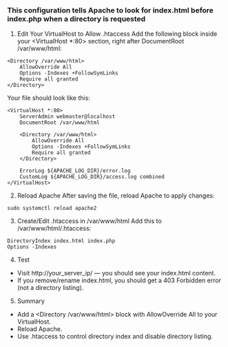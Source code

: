 ### This configuration tells Apache to look for index.html before index.php when a directory is requested

1. Edit Your VirtualHost to Allow .htaccess
Add the following block inside your <VirtualHost *:80> section, right after DocumentRoot /var/www/html:

```
<Directory /var/www/html>
    AllowOverride All
    Options -Indexes +FollowSymLinks
    Require all granted
</Directory>
```

Your file should look like this:

```
<VirtualHost *:80>
    ServerAdmin webmaster@localhost
    DocumentRoot /var/www/html

    <Directory /var/www/html>
        AllowOverride All
        Options -Indexes +FollowSymLinks
        Require all granted
    </Directory>

    ErrorLog ${APACHE_LOG_DIR}/error.log
    CustomLog ${APACHE_LOG_DIR}/access.log combined
</VirtualHost>
```

2. Reload Apache
After saving the file, reload Apache to apply changes:
```
sudo systemctl reload apache2
```

3. Create/Edit .htaccess in /var/www/html
Add this to /var/www/html/.htaccess:
```
DirectoryIndex index.html index.php
Options -Indexes
```

4. Test
 - Visit http://your_server_ip/ — you should see your index.html content.
 - If you remove/rename index.html, you should get a 403 Forbidden error (not a directory listing).

5. Summary
 - Add a <Directory /var/www/html> block with AllowOverride All to your VirtualHost.
 - Reload Apache.
 - Use .htaccess to control directory index and disable directory listing.
